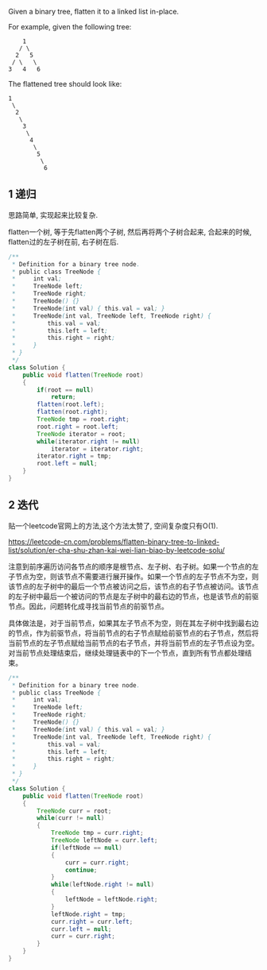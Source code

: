Given a binary tree, flatten it to a linked list in-place.

For example, given the following tree:

```
    1
   / \
  2   5
 / \   \
3   4   6
```

The flattened tree should look like:

```
1
 \
  2
   \
    3
     \
      4
       \
        5
         \
          6
```

## 1 递归

思路简单, 实现起来比较复杂.

flatten一个树, 等于先flatten两个子树, 然后再将两个子树合起来, 合起来的时候, flatten过的左子树在前, 右子树在后.



```java
/**
 * Definition for a binary tree node.
 * public class TreeNode {
 *     int val;
 *     TreeNode left;
 *     TreeNode right;
 *     TreeNode() {}
 *     TreeNode(int val) { this.val = val; }
 *     TreeNode(int val, TreeNode left, TreeNode right) {
 *         this.val = val;
 *         this.left = left;
 *         this.right = right;
 *     }
 * }
 */
class Solution {
    public void flatten(TreeNode root)
    {
        if(root == null)
            return;
        flatten(root.left);
        flatten(root.right);
        TreeNode tmp = root.right;
        root.right = root.left;
        TreeNode iterator = root;
        while(iterator.right != null)
            iterator = iterator.right;
        iterator.right = tmp;
        root.left = null;
    }
}
```

## 2 迭代

贴一个leetcode官网上的方法,这个方法太赞了, 空间复杂度只有O(1).

https://leetcode-cn.com/problems/flatten-binary-tree-to-linked-list/solution/er-cha-shu-zhan-kai-wei-lian-biao-by-leetcode-solu/

注意到前序遍历访问各节点的顺序是根节点、左子树、右子树。如果一个节点的左子节点为空，则该节点不需要进行展开操作。如果一个节点的左子节点不为空，则该节点的左子树中的最后一个节点被访问之后，该节点的右子节点被访问。该节点的左子树中最后一个被访问的节点是左子树中的最右边的节点，也是该节点的前驱节点。因此，问题转化成寻找当前节点的前驱节点。

具体做法是，对于当前节点，如果其左子节点不为空，则在其左子树中找到最右边的节点，作为前驱节点，将当前节点的右子节点赋给前驱节点的右子节点，然后将当前节点的左子节点赋给当前节点的右子节点，并将当前节点的左子节点设为空。对当前节点处理结束后，继续处理链表中的下一个节点，直到所有节点都处理结束。

```java
/**
 * Definition for a binary tree node.
 * public class TreeNode {
 *     int val;
 *     TreeNode left;
 *     TreeNode right;
 *     TreeNode() {}
 *     TreeNode(int val) { this.val = val; }
 *     TreeNode(int val, TreeNode left, TreeNode right) {
 *         this.val = val;
 *         this.left = left;
 *         this.right = right;
 *     }
 * }
 */
class Solution {
    public void flatten(TreeNode root)
    {
        TreeNode curr = root;
        while(curr != null)
        {
            TreeNode tmp = curr.right;
            TreeNode leftNode = curr.left;
            if(leftNode == null)
            {
                curr = curr.right;
                continue;
            }
            while(leftNode.right != null)
            {
                leftNode = leftNode.right;
            }
            leftNode.right = tmp;
            curr.right = curr.left;
            curr.left = null;
            curr = curr.right;
        }
    }
}
```

